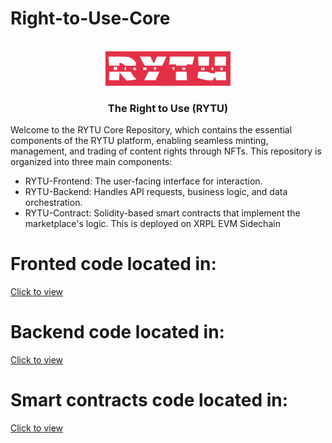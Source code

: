 # Right-to-Use-Core

<a name="readme-top"></a>

<br />
<div align="center">
  <a href="https://github.com/codeEzzy/lightlink">
    <img src="./diagrams/right.png" alt="Logo" width="200" height="55">
  </a>

  <h3 align="center">The Right to Use (RYTU)</h3>

</div>

Welcome to the RYTU Core Repository, which contains the essential components of the RYTU platform, enabling seamless minting, management, and trading of content rights through NFTs. This repository is organized into three main components:

- RYTU-Frontend: The user-facing interface for interaction.
- RYTU-Backend: Handles API requests, business logic, and data orchestration.
- RYTU-Contract: Solidity-based smart contracts that implement the marketplace's logic. This is deployed on XRPL EVM Sidechain


# Fronted code located in:
[Click to view](https://github.com/Dynamic-Flakes/rytu-frontend)

# Backend code located in:
[Click to view](https://github.com/Dynamic-Flakes/rytu-backend)


# Smart contracts code located in:
 [Click to view](https://github.com/Dynamic-Flakes/rytu-contract)

